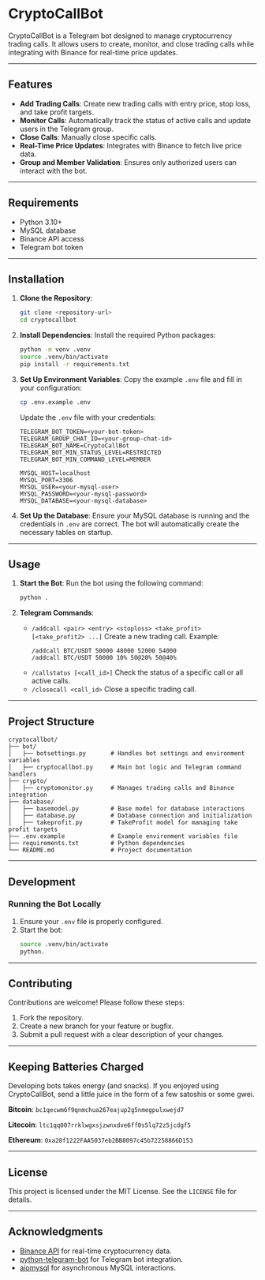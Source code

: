 # CryptoCallBot

CryptoCallBot is a Telegram bot designed to manage cryptocurrency trading calls. It allows users to create, monitor, and close trading calls while integrating with Binance for real-time price updates.

---

## Features

- **Add Trading Calls**: Create new trading calls with entry price, stop loss, and take profit targets.
- **Monitor Calls**: Automatically track the status of active calls and update users in the Telegram group.
- **Close Calls**: Manually close specific calls.
- **Real-Time Price Updates**: Integrates with Binance to fetch live price data.
- **Group and Member Validation**: Ensures only authorized users can interact with the bot.

---

## Requirements

- Python 3.10+
- MySQL database
- Binance API access
- Telegram bot token

---

## Installation

1. **Clone the Repository**:
   ```bash
   git clone <repository-url>
   cd cryptocallbot
   ```

2. **Install Dependencies**:
   Install the required Python packages:
   ```bash
   python -m venv .venv
   source .venv/bin/activate
   pip install -r requirements.txt
   ```

3. **Set Up Environment Variables**:
   Copy the example `.env` file and fill in your configuration:
   ```bash
   cp .env.example .env
   ```

   Update the `.env` file with your credentials:
   ```properties
   TELEGRAM_BOT_TOKEN=<your-bot-token>
   TELEGRAM_GROUP_CHAT_ID=<your-group-chat-id>
   TELEGRAM_BOT_NAME=CryptoCallBot
   TELEGRAM_BOT_MIN_STATUS_LEVEL=RESTRICTED
   TELEGRAM_BOT_MIN_COMMAND_LEVEL=MEMBER

   MYSQL_HOST=localhost
   MYSQL_PORT=3306
   MYSQL_USER=<your-mysql-user>
   MYSQL_PASSWORD=<your-mysql-password>
   MYSQL_DATABASE=<your-mysql-database>
   ```

4. **Set Up the Database**:
   Ensure your MySQL database is running and the credentials in `.env` are correct. The bot will automatically create the necessary tables on startup.

---

## Usage

1. **Start the Bot**:
   Run the bot using the following command:
   ```bash
   python .
   ```

2. **Telegram Commands**:
   - `/addcall <pair> <entry> <stoploss> <take_profit> [<take_profit2> ...]`
     Create a new trading call. Example:
     ```
     /addcall BTC/USDT 50000 48000 52000 54000
     /addcall BTC/USDT 50000 10% 50@20% 50@40%
     ```
   - `/callstatus [<call_id>]`
     Check the status of a specific call or all active calls.
   - `/closecall <call_id>`
     Close a specific trading call.

---

## Project Structure

```
cryptocallbot/
├── bot/
│   ├── botsettings.py       # Handles bot settings and environment variables
│   ├── cryptocallbot.py     # Main bot logic and Telegram command handlers
├── crypto/
│   ├── cryptomonitor.py     # Manages trading calls and Binance integration
├── database/
│   ├── basemodel.py         # Base model for database interactions
│   ├── database.py          # Database connection and initialization
│   ├── takeprofit.py        # TakeProfit model for managing take profit targets
├── .env.example             # Example environment variables file
├── requirements.txt         # Python dependencies
└── README.md                # Project documentation
```

---

## Development

### Running the Bot Locally
1. Ensure your `.env` file is properly configured.
2. Start the bot:
   ```bash
   source .venv/bin/activate
   python.
   ```

---

## Contributing

Contributions are welcome! Please follow these steps:
1. Fork the repository.
2. Create a new branch for your feature or bugfix.
3. Submit a pull request with a clear description of your changes.

---

## Keeping Batteries Charged

Developing bots takes energy (and snacks). If you enjoyed using CryptoCallBot, send a little juice in the form of a few satoshis or some gwei.

**Bitcoin**:
`bc1qecwm6f9qnmchua267eajup2g5nmegpulxwejd7`

**Litecoin**:
`ltc1qq007rrklwgxsjzwnxdve6ff0s5lq72z5jcdgf5`

**Ethereum**:
`0xa28f1222FAA5037eb2BB8097c45b72258866D153`

---

## License

This project is licensed under the MIT License. See the `LICENSE` file for details.

---

## Acknowledgments

- [Binance API](https://github.com/sammchardy/python-binance) for real-time cryptocurrency data.
- [python-telegram-bot](https://github.com/python-telegram-bot/python-telegram-bot) for Telegram bot integration.
- [aiomysql](https://github.com/aio-libs/aiomysql) for asynchronous MySQL interactions.